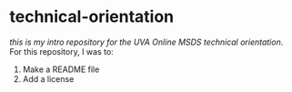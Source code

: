 # technical-orientation
_this is my intro repository for the UVA Online MSDS technical orientation_.
For this repository, I was to:
1. Make a README file
2. Add a license
